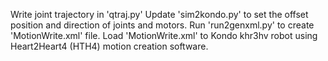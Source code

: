 Write joint trajectory in 'qtraj.py'
Update 'sim2kondo.py' to set the offset position and direction of joints and motors.
Run 'run2genxml.py' to create 'MotionWrite.xml' file.
Load 'MotionWrite.xml' to Kondo khr3hv robot using Heart2Heart4 (HTH4) motion creation software.
